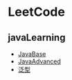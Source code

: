 # LeetCode

## javaLearning

- [JavaBase](https://github.com/Anhlaidh/LeetCode/blob/master/src/main/java/notes/java.md)
- [JavaAdvanced](https://github.com/Anhlaidh/LeetCode/blob/master/src/main/java/notes/Java_Advanced.md)
- [泛型](notes/泛型.md)